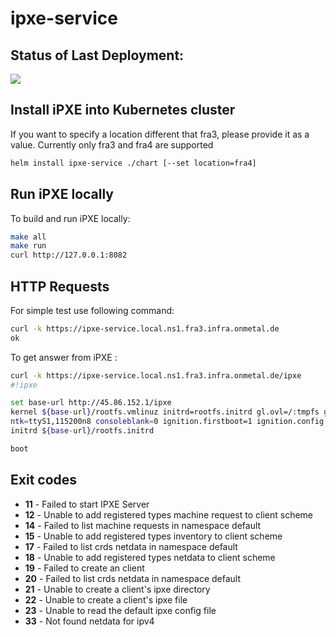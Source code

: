# ipxe-service

## Status of Last Deployment:
<img src="https://github.com/onmetal/ipxe-service/workflows/ReleaseHelm/badge.svg?branch-master">

## Install iPXE into Kubernetes cluster

If you want to specify a location different that fra3,
please provide it as a value. Currently only fra3 and fra4 are supported
```bash
helm install ipxe-service ./chart [--set location=fra4]
```
## Run iPXE locally

To build and run iPXE locally:
```bash
make all
make run
curl http://127.0.0.1:8082
```

## HTTP Requests

For simple test use following command:
```bash
curl -k https://ipxe-service.local.ns1.fra3.infra.onmetal.de
ok
```
To get answer from iPXE :
```bash
curl -k https://ipxe-service.local.ns1.fra3.infra.onmetal.de/ipxe
#!ipxe

set base-url http://45.86.152.1/ipxe
kernel ${base-url}/rootfs.vmlinuz initrd=rootfs.initrd gl.ovl=/:tmpfs gl.url=${base-url}/root.squashfs gl.live=1 ip=dhcp console=ttyS1,115200n8 console=tty0 earlypri
ntk=ttyS1,115200n8 consoleblank=0 ignition.firstboot=1 ignition.config.url=${base-url}/ip${net0/ip}/ignition.json ignition.platform.id=metal
initrd ${base-url}/rootfs.initrd

boot
```
## Exit codes

- **11** - Failed to start IPXE Server
- **12** - Unable to add registered types machine request to client scheme
- **14** - Failed to list machine requests in namespace default
- **15** - Unable to add registered types inventory to client scheme
- **17** - Failed to list crds netdata in namespace default
- **18** - Unable to add registered types netdata to client scheme
- **19** - Failed to create an  client
- **20** - Failed to list crds netdata in namespace default
- **21** - Unable to create a client's ipxe directory
- **22** - Unable to create a client's ipxe file
- **23** - Unable to read the default ipxe config file
- **33** - Not found netdata for ipv4
